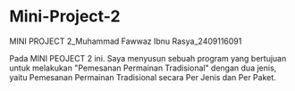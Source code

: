 # Mini-Project-2
MINI PROJECT 2_Muhammad Fawwaz Ibnu Rasya_2409116091

Pada MINI PEOJECT 2 ini. Saya menyusun sebuah program yang bertujuan untuk melakukan "Pemesanan Permainan Tradisional" dengan dua jenis, yaitu Pemesanan Permainan Tradisional secara Per Jenis dan Per Paket.

